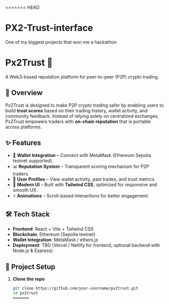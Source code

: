 <<<<<<< HEAD

# PX2-Trust-interface

One of my biggest projects that won me a hackathon

# Px2Trust 🔗

A Web3-based reputation platform for peer-to-peer (P2P) crypto trading.

## 🚀 Overview

Px2Trust is designed to make P2P crypto trading safer by enabling users to build **trust scores** based on their trading history, wallet activity, and community feedback. Instead of relying solely on centralized exchanges, Px2Trust empowers traders with **on-chain reputation** that is portable across platforms.

## ✨ Features

- 🔐 **Wallet Integration** – Connect with MetaMask (Ethereum Sepolia testnet supported).
- 📊 **Reputation System** – Transparent scoring mechanism for P2P traders.
- 🔎 **User Profiles** – View wallet activity, past trades, and trust metrics.
- 🎨 **Modern UI** – Built with **Tailwind CSS**, optimized for responsive and smooth UX.
- ⚡ **Animations** – Scroll-based interactions for better engagement.

## 🛠️ Tech Stack

- **Frontend**: React + Vite + Tailwind CSS
- **Blockchain**: Ethereum (Sepolia testnet)
- **Wallet Integration**: MetaMask / ethers.js
- **Deployment**: TBD (Vercel / Netlify for frontend, optional backend with Node.js & Express)

## 📂 Project Setup

1. **Clone the repo**
   ```bash
   git clone https://github.com/your-username/px2trust.git
   cd px2trust
   =======
   ```
